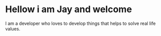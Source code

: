 # Hellow i am Jay and welcome
I am a developer who loves to develop things that helps to solve real life values.
